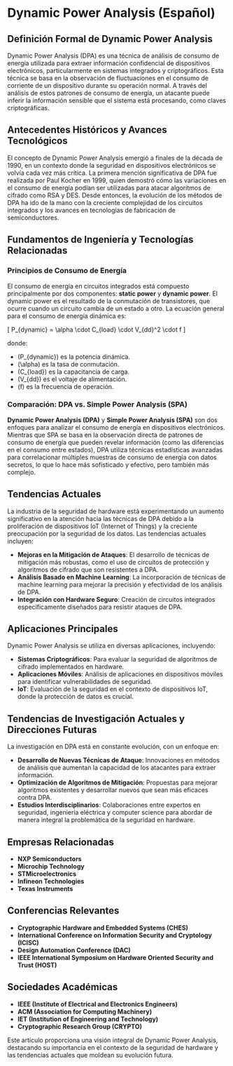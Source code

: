 # Dynamic Power Analysis (Español)

## Definición Formal de Dynamic Power Analysis

Dynamic Power Analysis (DPA) es una técnica de análisis de consumo de energía utilizada para extraer información confidencial de dispositivos electrónicos, particularmente en sistemas integrados y criptográficos. Esta técnica se basa en la observación de fluctuaciones en el consumo de corriente de un dispositivo durante su operación normal. A través del análisis de estos patrones de consumo de energía, un atacante puede inferir la información sensible que el sistema está procesando, como claves criptográficas.

## Antecedentes Históricos y Avances Tecnológicos

El concepto de Dynamic Power Analysis emergió a finales de la década de 1990, en un contexto donde la seguridad en dispositivos electrónicos se volvía cada vez más crítica. La primera mención significativa de DPA fue realizada por Paul Kocher en 1999, quien demostró cómo las variaciones en el consumo de energía podían ser utilizadas para atacar algoritmos de cifrado como RSA y DES. Desde entonces, la evolución de los métodos de DPA ha ido de la mano con la creciente complejidad de los circuitos integrados y los avances en tecnologías de fabricación de semiconductores.

## Fundamentos de Ingeniería y Tecnologías Relacionadas

### Principios de Consumo de Energía

El consumo de energía en circuitos integrados está compuesto principalmente por dos componentes: **static power** y **dynamic power**. El dynamic power es el resultado de la conmutación de transistores, que ocurre cuando un circuito cambia de un estado a otro. La ecuación general para el consumo de energía dinámica es:

\[
P_{dynamic} = \alpha \cdot C_{load} \cdot V_{dd}^2 \cdot f
\]

donde:
- \(P_{dynamic}\) es la potencia dinámica.
- \(\alpha\) es la tasa de conmutación.
- \(C_{load}\) es la capacitancia de carga.
- \(V_{dd}\) es el voltaje de alimentación.
- \(f\) es la frecuencia de operación.

### Comparación: DPA vs. Simple Power Analysis (SPA)

**Dynamic Power Analysis (DPA)** y **Simple Power Analysis (SPA)** son dos enfoques para analizar el consumo de energía en dispositivos electrónicos. Mientras que SPA se basa en la observación directa de patrones de consumo de energía que pueden revelar información (como las diferencias en el consumo entre estados), DPA utiliza técnicas estadísticas avanzadas para correlacionar múltiples muestras de consumo de energía con datos secretos, lo que lo hace más sofisticado y efectivo, pero también más complejo.

## Tendencias Actuales

La industria de la seguridad de hardware está experimentando un aumento significativo en la atención hacia las técnicas de DPA debido a la proliferación de dispositivos IoT (Internet of Things) y la creciente preocupación por la seguridad de los datos. Las tendencias actuales incluyen:

- **Mejoras en la Mitigación de Ataques**: El desarrollo de técnicas de mitigación más robustas, como el uso de circuitos de protección y algoritmos de cifrado que son resistentes a DPA.
- **Análisis Basado en Machine Learning**: La incorporación de técnicas de machine learning para mejorar la precisión y efectividad de los análisis de DPA.
- **Integración con Hardware Seguro**: Creación de circuitos integrados específicamente diseñados para resistir ataques de DPA.

## Aplicaciones Principales

Dynamic Power Analysis se utiliza en diversas aplicaciones, incluyendo:

- **Sistemas Criptográficos**: Para evaluar la seguridad de algoritmos de cifrado implementados en hardware.
- **Aplicaciones Móviles**: Análisis de aplicaciones en dispositivos móviles para identificar vulnerabilidades de seguridad.
- **IoT**: Evaluación de la seguridad en el contexto de dispositivos IoT, donde la protección de datos es crucial.

## Tendencias de Investigación Actuales y Direcciones Futuras

La investigación en DPA está en constante evolución, con un enfoque en:

- **Desarrollo de Nuevas Técnicas de Ataque**: Innovaciones en métodos de análisis que aumentan la capacidad de los atacantes para extraer información.
- **Optimización de Algoritmos de Mitigación**: Propuestas para mejorar algoritmos existentes y desarrollar nuevos que sean más eficaces contra DPA.
- **Estudios Interdisciplinarios**: Colaboraciones entre expertos en seguridad, ingeniería eléctrica y computer science para abordar de manera integral la problemática de la seguridad en hardware.

## Empresas Relacionadas

- **NXP Semiconductors**
- **Microchip Technology**
- **STMicroelectronics**
- **Infineon Technologies**
- **Texas Instruments**

## Conferencias Relevantes

- **Cryptographic Hardware and Embedded Systems (CHES)**
- **International Conference on Information Security and Cryptology (ICISC)**
- **Design Automation Conference (DAC)**
- **IEEE International Symposium on Hardware Oriented Security and Trust (HOST)**

## Sociedades Académicas

- **IEEE (Institute of Electrical and Electronics Engineers)**
- **ACM (Association for Computing Machinery)**
- **IET (Institution of Engineering and Technology)**
- **Cryptographic Research Group (CRYPTO)**

Este artículo proporciona una visión integral de Dynamic Power Analysis, destacando su importancia en el contexto de la seguridad de hardware y las tendencias actuales que moldean su evolución futura.